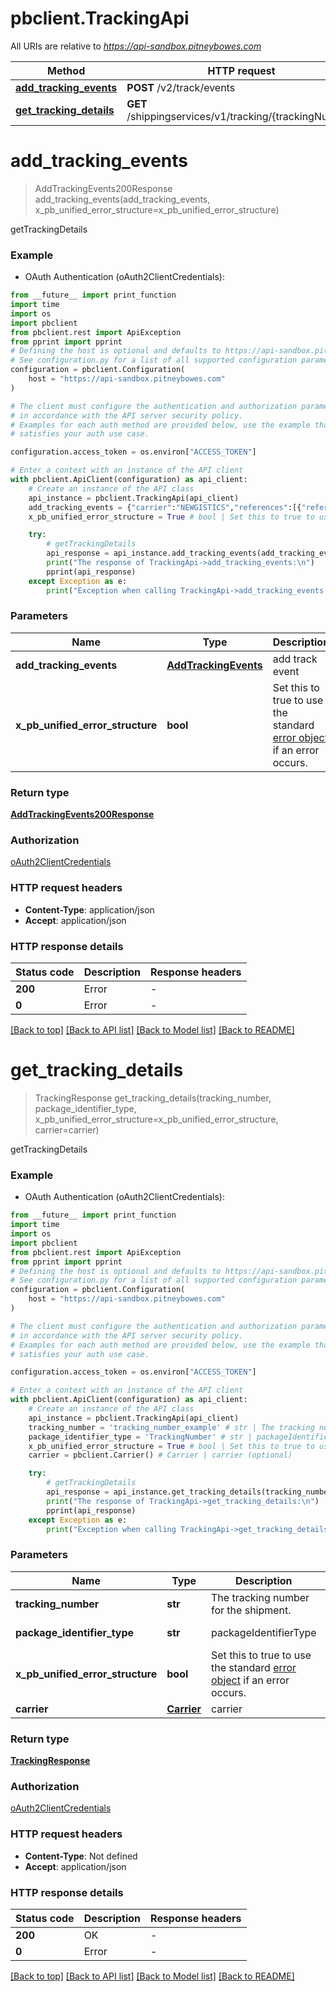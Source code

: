 # pbclient.TrackingApi

All URIs are relative to *https://api-sandbox.pitneybowes.com*

Method | HTTP request | Description
------------- | ------------- | -------------
[**add_tracking_events**](TrackingApi.md#add_tracking_events) | **POST** /v2/track/events | getTrackingDetails
[**get_tracking_details**](TrackingApi.md#get_tracking_details) | **GET** /shippingservices/v1/tracking/{trackingNumber} | getTrackingDetails


# **add_tracking_events**
> AddTrackingEvents200Response add_tracking_events(add_tracking_events, x_pb_unified_error_structure=x_pb_unified_error_structure)

getTrackingDetails

### Example

* OAuth Authentication (oAuth2ClientCredentials):
```python
from __future__ import print_function
import time
import os
import pbclient
from pbclient.rest import ApiException
from pprint import pprint
# Defining the host is optional and defaults to https://api-sandbox.pitneybowes.com
# See configuration.py for a list of all supported configuration parameters.
configuration = pbclient.Configuration(
    host = "https://api-sandbox.pitneybowes.com"
)

# The client must configure the authentication and authorization parameters
# in accordance with the API server security policy.
# Examples for each auth method are provided below, use the example that
# satisfies your auth use case.

configuration.access_token = os.environ["ACCESS_TOKEN"]

# Enter a context with an instance of the API client
with pbclient.ApiClient(configuration) as api_client:
    # Create an instance of the API class
    api_instance = pbclient.TrackingApi(api_client)
    add_tracking_events = {"carrier":"NEWGISTICS","references":[{"referenceType":"package","referenceValue":"1Z00","events":[{"eventCode":"DPB","carrierEventCode":"DOAC","eventDate":"2020-04-18","eventTime":"12:48:10","eventTimeOffset":"-06:00","eventCity":"Decatur","eventStateOrProvince":"IL","postalCode":"62521","country":"US"}]},{"referenceType":"package","referenceValue":"3Z30","events":[{"eventCode":"DPB","carrierEventCode":"DOAC","eventDate":"2020-04-18","eventTime":"12:50:00","eventTimeOffset":"-06:00","eventCity":"Decatur","eventStateOrProvince":"IL","postalCode":"62521","country":"US"}]}]} # AddTrackingEvents | add track event
    x_pb_unified_error_structure = True # bool | Set this to true to use the standard [error object](https://shipping.pitneybowes.com/reference/error-object.html#standard-error-object) if an error occurs. (optional) (default to True)

    try:
        # getTrackingDetails
        api_response = api_instance.add_tracking_events(add_tracking_events, x_pb_unified_error_structure=x_pb_unified_error_structure)
        print("The response of TrackingApi->add_tracking_events:\n")
        pprint(api_response)
    except Exception as e:
        print("Exception when calling TrackingApi->add_tracking_events: %s\n" % e)
```

### Parameters

Name | Type | Description  | Notes
------------- | ------------- | ------------- | -------------
 **add_tracking_events** | [**AddTrackingEvents**](AddTrackingEvents.md)| add track event | 
 **x_pb_unified_error_structure** | **bool**| Set this to true to use the standard [error object](https://shipping.pitneybowes.com/reference/error-object.html#standard-error-object) if an error occurs. | [optional] [default to True]

### Return type

[**AddTrackingEvents200Response**](AddTrackingEvents200Response.md)

### Authorization

[oAuth2ClientCredentials](../README.md#oAuth2ClientCredentials)

### HTTP request headers

 - **Content-Type**: application/json
 - **Accept**: application/json

### HTTP response details
| Status code | Description | Response headers |
|-------------|-------------|------------------|
**200** | Error |  -  |
**0** | Error |  -  |

[[Back to top]](#) [[Back to API list]](../README.md#documentation-for-api-endpoints) [[Back to Model list]](../README.md#documentation-for-models) [[Back to README]](../README.md)

# **get_tracking_details**
> TrackingResponse get_tracking_details(tracking_number, package_identifier_type, x_pb_unified_error_structure=x_pb_unified_error_structure, carrier=carrier)

getTrackingDetails

### Example

* OAuth Authentication (oAuth2ClientCredentials):
```python
from __future__ import print_function
import time
import os
import pbclient
from pbclient.rest import ApiException
from pprint import pprint
# Defining the host is optional and defaults to https://api-sandbox.pitneybowes.com
# See configuration.py for a list of all supported configuration parameters.
configuration = pbclient.Configuration(
    host = "https://api-sandbox.pitneybowes.com"
)

# The client must configure the authentication and authorization parameters
# in accordance with the API server security policy.
# Examples for each auth method are provided below, use the example that
# satisfies your auth use case.

configuration.access_token = os.environ["ACCESS_TOKEN"]

# Enter a context with an instance of the API client
with pbclient.ApiClient(configuration) as api_client:
    # Create an instance of the API class
    api_instance = pbclient.TrackingApi(api_client)
    tracking_number = 'tracking_number_example' # str | The tracking number for the shipment.
    package_identifier_type = 'TrackingNumber' # str | packageIdentifierType (default to 'TrackingNumber')
    x_pb_unified_error_structure = True # bool | Set this to true to use the standard [error object](https://shipping.pitneybowes.com/reference/error-object.html#standard-error-object) if an error occurs. (optional) (default to True)
    carrier = pbclient.Carrier() # Carrier | carrier (optional)

    try:
        # getTrackingDetails
        api_response = api_instance.get_tracking_details(tracking_number, package_identifier_type, x_pb_unified_error_structure=x_pb_unified_error_structure, carrier=carrier)
        print("The response of TrackingApi->get_tracking_details:\n")
        pprint(api_response)
    except Exception as e:
        print("Exception when calling TrackingApi->get_tracking_details: %s\n" % e)
```

### Parameters

Name | Type | Description  | Notes
------------- | ------------- | ------------- | -------------
 **tracking_number** | **str**| The tracking number for the shipment. | 
 **package_identifier_type** | **str**| packageIdentifierType | [default to &#39;TrackingNumber&#39;]
 **x_pb_unified_error_structure** | **bool**| Set this to true to use the standard [error object](https://shipping.pitneybowes.com/reference/error-object.html#standard-error-object) if an error occurs. | [optional] [default to True]
 **carrier** | [**Carrier**](.md)| carrier | [optional] 

### Return type

[**TrackingResponse**](TrackingResponse.md)

### Authorization

[oAuth2ClientCredentials](../README.md#oAuth2ClientCredentials)

### HTTP request headers

 - **Content-Type**: Not defined
 - **Accept**: application/json

### HTTP response details
| Status code | Description | Response headers |
|-------------|-------------|------------------|
**200** | OK |  -  |
**0** | Error |  -  |

[[Back to top]](#) [[Back to API list]](../README.md#documentation-for-api-endpoints) [[Back to Model list]](../README.md#documentation-for-models) [[Back to README]](../README.md)

